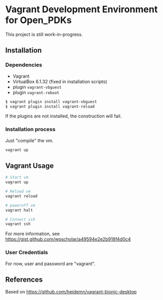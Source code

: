 # Vagrant Development Environment for Open_PDKs

This project is still work-in-progress.


## Installation

### Dependencies

* Vagrant
* VirtualBox 6.1.32 (fixed in installation scripts)
* plugin ``vagrant-vbguest``
* plugin ``vagrant-reboot``


~~~bash
$ vagrant plugin install vagrant-vbguest
$ vagrant plugin install vagrant-reload
~~~

If the plugins are not installed, the construction will fail.


### Installation process

Just "compile" the vm.

~~~bash
vagrant up
~~~

## Vagrant Usage
 
~~~bash
# Start vm
vagrant up

# Reload vm
vagrant reload

# poweroff vm
vagrant halt

# Connect ssh
vagrant ssh
~~~

For more information, see https://gist.github.com/wpscholar/a49594e2e2b918f4d0c4

### User Credentials

For now, user and password are "vagrant".


## References

Based on https://github.com/heidemn/vagrant-bionic-desktop

